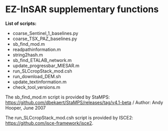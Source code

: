 # EZ-InSAR supplementary functions

**List of scripts:**
- coarse_Sentinel_1_baselines.py	
- coarse_TSX_PAZ_baselines.py
- sb_find_mod.m
- readpathinformation.m		
- string2hash.m
- sb_find_ETALAB_network.m	
- update_progressbar_MIESAR.m
- run_SLCcropStack_mod.csh
- run_download_DEM.sh
- update_textinformation.m
- check_tool_versions.m

The sb_find_mod.m script is provided by StaMPS: https://github.com/dbekaert/StaMPS/releases/tag/v4.1-beta / Author: Andy Hooper, June 2007

The run_SLCcropStack_mod.csh script is provided by ISCE2: https://github.com/isce-framework/isce2. 

